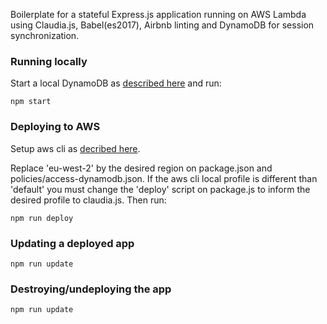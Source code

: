 Boilerplate for a stateful Express.js application running on AWS Lambda using Claudia.js, Babel(es2017), Airbnb linting and DynamoDB for session synchronization.

### Running locally

Start a local DynamoDB as [described here](https://docs.aws.amazon.com/amazondynamodb/latest/developerguide/DynamoDBLocal.html) and run:

`npm start`

### Deploying to AWS

Setup aws cli as [decribed here](https://docs.aws.amazon.com/lambda/latest/dg/setup.html).

Replace 'eu-west-2' by the desired region on package.json and policies/access-dynamodb.json. If the aws cli local profile is different than 'default' you must change the 'deploy' script on package.js to inform the desired profile to claudia.js. Then run:

`npm run deploy`

### Updating a deployed app

`npm run update`

### Destroying/undeploying the app

`npm run update`
